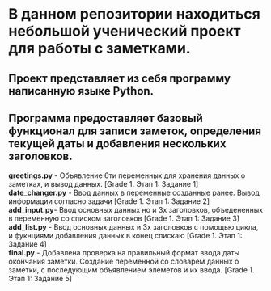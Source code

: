 # В данном репозитории находиться небольшой ученический проект для работы с заметками.
## Проект представляет из себя программу написанную языке Python.
## Программа предоставляет базовый функционал для записи заметок, определения текущей даты и добавления нескольких заголовков.
**greetings.py** - Объявление 6ти переменных для хранения данных о заметках, и вывод данных. [Grade 1. Этап 1: Задание 1]<br>
**date_changer.py** - Ввод данных в переменные созданные ранее. Вывод информации согласно задачи [Grade 1. Этап 1: Задание 2]<br>
**add_input.py**- Ввод основных данных но и 3х заголовков, объедененных в переменную со списком заголовков  [Grade 1. Этап 1: Задание 3]<br>
**add_list.py** - Ввод основных данных и 3х заголовков с помощью цикла, и фукнциями добавления данных в конец спискаю   [Grade 1. Этап 1: Задание 4]<br>
**final.py** - Добавлена проверка на правильный формат ввода даты окончания заметки. Создание переменной со словарем данных о заметки, с последующим объявлением элеметов и их ввода. [Grade 1. Этап 1: Задание 5]<br>

